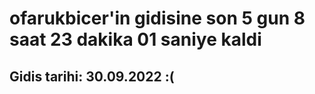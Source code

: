 # ofarukbicer'in gidisine son 5 gun 8 saat 23 dakika 01 saniye kaldi

## Gidis tarihi: 30.09.2022 :(
